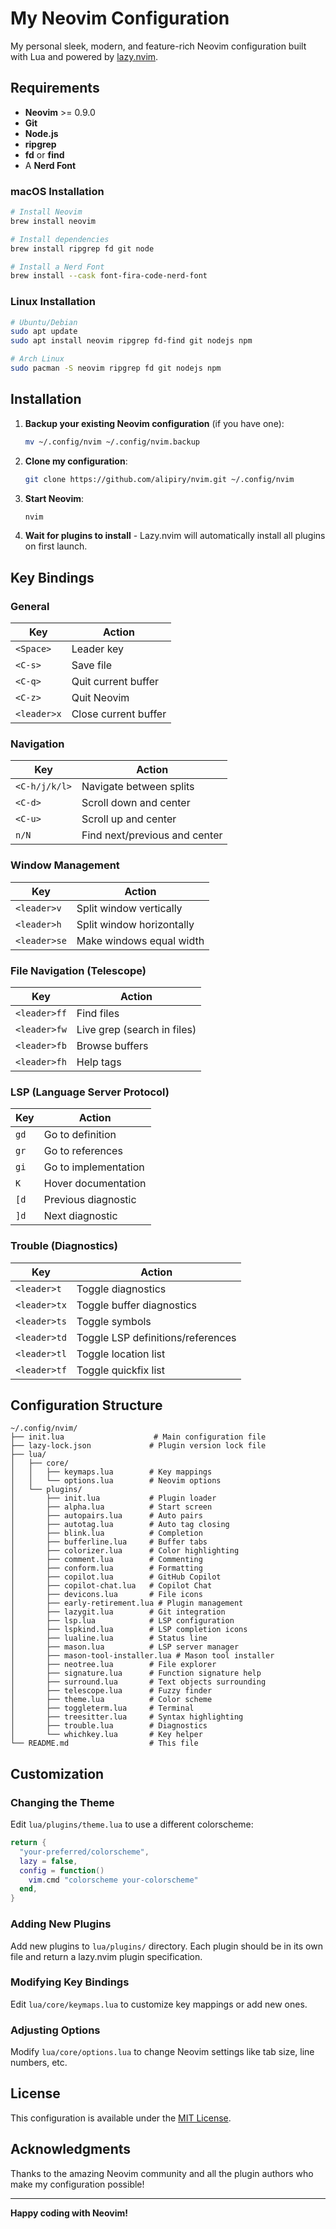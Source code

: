 # My Neovim Configuration

My personal sleek, modern, and feature-rich Neovim configuration built with Lua and powered by [lazy.nvim](https://github.com/folke/lazy.nvim).

## Requirements

- **Neovim** >= 0.9.0
- **Git**
- **Node.js**
- **ripgrep**
- **fd** or **find**
- A **Nerd Font**

### macOS Installation
```bash
# Install Neovim
brew install neovim

# Install dependencies
brew install ripgrep fd git node

# Install a Nerd Font
brew install --cask font-fira-code-nerd-font
```

### Linux Installation
```bash
# Ubuntu/Debian
sudo apt update
sudo apt install neovim ripgrep fd-find git nodejs npm

# Arch Linux
sudo pacman -S neovim ripgrep fd git nodejs npm
```

## Installation

1. **Backup your existing Neovim configuration** (if you have one):
   ```bash
   mv ~/.config/nvim ~/.config/nvim.backup
   ```

2. **Clone my configuration**:
   ```bash
   git clone https://github.com/alipiry/nvim.git ~/.config/nvim
   ```

3. **Start Neovim**:
   ```bash
   nvim
   ```

4. **Wait for plugins to install** - Lazy.nvim will automatically install all plugins on first launch.

## Key Bindings

### General
| Key | Action |
|-----|--------|
| `<Space>` | Leader key |
| `<C-s>` | Save file |
| `<C-q>` | Quit current buffer |
| `<C-z>` | Quit Neovim |
| `<leader>x` | Close current buffer |

### Navigation
| Key | Action |
|-----|--------|
| `<C-h/j/k/l>` | Navigate between splits |
| `<C-d>` | Scroll down and center |
| `<C-u>` | Scroll up and center |
| `n/N` | Find next/previous and center |

### Window Management
| Key | Action |
|-----|--------|
| `<leader>v` | Split window vertically |
| `<leader>h` | Split window horizontally |
| `<leader>se` | Make windows equal width |

### File Navigation (Telescope)
| Key | Action |
|-----|--------|
| `<leader>ff` | Find files |
| `<leader>fw` | Live grep (search in files) |
| `<leader>fb` | Browse buffers |
| `<leader>fh` | Help tags |

### LSP (Language Server Protocol)
| Key | Action |
|-----|--------|
| `gd` | Go to definition |
| `gr` | Go to references |
| `gi` | Go to implementation |
| `K` | Hover documentation |
| `[d` | Previous diagnostic |
| `]d` | Next diagnostic |

### Trouble (Diagnostics)
| Key | Action |
|-----|--------|
| `<leader>t` | Toggle diagnostics |
| `<leader>tx` | Toggle buffer diagnostics |
| `<leader>ts` | Toggle symbols |
| `<leader>td` | Toggle LSP definitions/references |
| `<leader>tl` | Toggle location list |
| `<leader>tf` | Toggle quickfix list |

## ️Configuration Structure

```
~/.config/nvim/
├── init.lua                    # Main configuration file
├── lazy-lock.json             # Plugin version lock file
├── lua/
│   ├── core/
│   │   ├── keymaps.lua        # Key mappings
│   │   └── options.lua        # Neovim options
│   └── plugins/
│       ├── init.lua           # Plugin loader
│       ├── alpha.lua          # Start screen
│       ├── autopairs.lua      # Auto pairs
│       ├── autotag.lua        # Auto tag closing
│       ├── blink.lua          # Completion
│       ├── bufferline.lua     # Buffer tabs
│       ├── colorizer.lua      # Color highlighting
│       ├── comment.lua        # Commenting
│       ├── conform.lua        # Formatting
│       ├── copilot.lua        # GitHub Copilot
│       ├── copilot-chat.lua   # Copilot Chat
│       ├── devicons.lua       # File icons
│       ├── early-retirement.lua # Plugin management
│       ├── lazygit.lua        # Git integration
│       ├── lsp.lua            # LSP configuration
│       ├── lspkind.lua        # LSP completion icons
│       ├── lualine.lua        # Status line
│       ├── mason.lua          # LSP server manager
│       ├── mason-tool-installer.lua # Mason tool installer
│       ├── neotree.lua        # File explorer
│       ├── signature.lua      # Function signature help
│       ├── surround.lua       # Text objects surrounding
│       ├── telescope.lua      # Fuzzy finder
│       ├── theme.lua          # Color scheme
│       ├── toggleterm.lua     # Terminal
│       ├── treesitter.lua     # Syntax highlighting
│       ├── trouble.lua        # Diagnostics
│       └── whichkey.lua       # Key helper
└── README.md                  # This file
```

## Customization

### Changing the Theme
Edit `lua/plugins/theme.lua` to use a different colorscheme:
```lua
return {
  "your-preferred/colorscheme",
  lazy = false,
  config = function()
    vim.cmd "colorscheme your-colorscheme"
  end,
}
```

### Adding New Plugins
Add new plugins to `lua/plugins/` directory. Each plugin should be in its own file and return a lazy.nvim plugin specification.

### Modifying Key Bindings
Edit `lua/core/keymaps.lua` to customize key mappings or add new ones.

### Adjusting Options
Modify `lua/core/options.lua` to change Neovim settings like tab size, line numbers, etc.


## License

This configuration is available under the [MIT License](LICENSE).

## Acknowledgments

Thanks to the amazing Neovim community and all the plugin authors who make my configuration possible!

---

**Happy coding with Neovim!**
